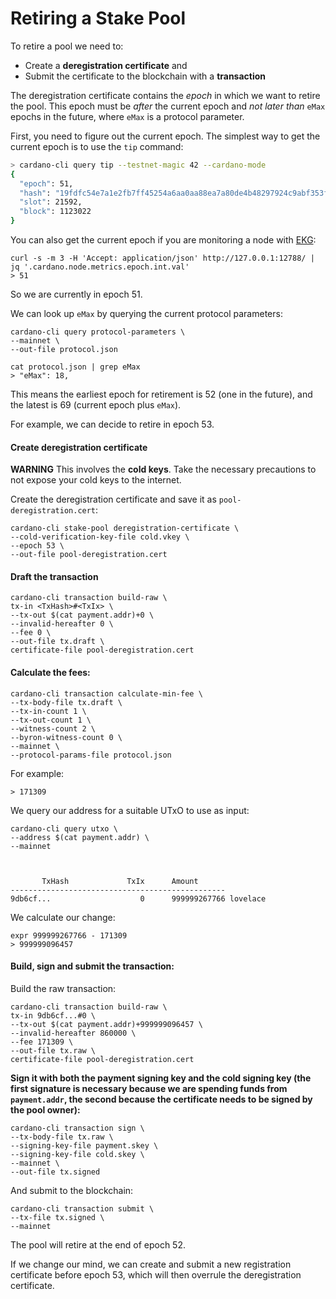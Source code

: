 # Retiring a Stake Pool

To retire a pool we need to:

* Create a **deregistration certificate** and
* Submit the certificate to the blockchain with a **transaction**

The deregistration certificate contains the _epoch_ in which we want to retire the pool. This epoch must be _after_ the current epoch and _not later than_ `eMax` epochs in the future, where `eMax` is a protocol parameter.

First, you need to figure out the current epoch. The simplest way to get the current epoch is to use the `tip` command:

```bash
> cardano-cli query tip --testnet-magic 42 --cardano-mode
{
  "epoch": 51,
  "hash": "19fdfc54e7a1e2fb7ff45254a6aa0aa88ea7a80de4b48297924c9abf353f9cb7",
  "slot": 21592,
  "block": 1123022
}
```

You can also get the current epoch if you are monitoring a node with [EKG](../logging-monitoring/ekg.md):

```
curl -s -m 3 -H 'Accept: application/json' http://127.0.0.1:12788/ | jq '.cardano.node.metrics.epoch.int.val'
> 51
```

So we are currently in epoch 51.

We can look up `eMax` by querying the current protocol parameters:

    cardano-cli query protocol-parameters \
    --mainnet \
    --out-file protocol.json

    cat protocol.json | grep eMax
    > "eMax": 18,

This means the earliest epoch for retirement is 52 (one in the future), and the latest is 69 (current epoch plus `eMax`).

For example, we can decide to retire in epoch 53.

#### Create deregistration certificate

**WARNING** This involves the __cold keys__. Take the necessary precautions to not expose your cold keys to the internet.

Create the deregistration certificate and save it as `pool-deregistration.cert`:

    cardano-cli stake-pool deregistration-certificate \
    --cold-verification-key-file cold.vkey \
    --epoch 53 \
    --out-file pool-deregistration.cert

#### Draft the transaction

    cardano-cli transaction build-raw \
    tx-in <TxHash>#<TxIx> \
    --tx-out $(cat payment.addr)+0 \
    --invalid-hereafter 0 \
    --fee 0 \
    --out-file tx.draft \
    certificate-file pool-deregistration.cert

#### Calculate the fees:

    cardano-cli transaction calculate-min-fee \
    --tx-body-file tx.draft \
    --tx-in-count 1 \
    --tx-out-count 1 \
    --witness-count 2 \
    --byron-witness-count 0 \
    --mainnet \
    --protocol-params-file protocol.json

For example:

    > 171309

We query our address for a suitable UTxO to use as input:

    cardano-cli query utxo \
    --address $(cat payment.addr) \
    --mainnet



           TxHash             TxIx      Amount
    ------------------------------------------------
    9db6cf...                    0      999999267766 lovelace

We calculate our change:

    expr 999999267766 - 171309
    > 999999096457

#### Build, sign and submit the transaction:

Build the raw transaction:

    cardano-cli transaction build-raw \
    tx-in 9db6cf...#0 \
    --tx-out $(cat payment.addr)+999999096457 \
    --invalid-hereafter 860000 \
    --fee 171309 \
    --out-file tx.raw \
    certificate-file pool-deregistration.cert

**Sign it with both the payment signing key and the cold signing key
(the first signature is necessary because we are spending funds from `payment.addr`,
the second because the certificate needs to be signed by the pool owner):**

    cardano-cli transaction sign \
    --tx-body-file tx.raw \
    --signing-key-file payment.skey \
    --signing-key-file cold.skey \
    --mainnet \
    --out-file tx.signed

And submit to the blockchain:

    cardano-cli transaction submit \
    --tx-file tx.signed \
    --mainnet

The pool will retire at the end of epoch 52.

If we change our mind, we can create and submit a new registration certificate before epoch 53, which will then overrule the deregistration certificate.
